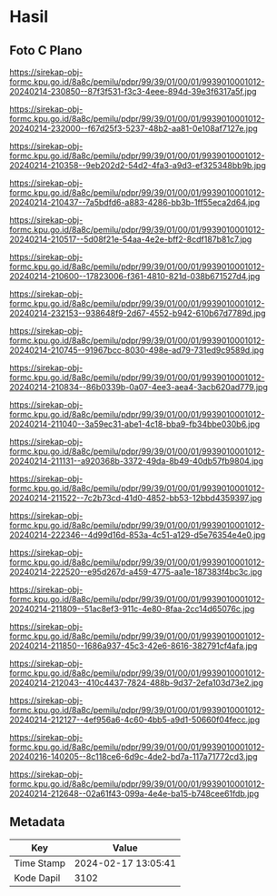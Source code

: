 # Hasil

## Foto C Plano

https://sirekap-obj-formc.kpu.go.id/8a8c/pemilu/pdpr/99/39/01/00/01/9939010001012-20240214-230850--87f3f531-f3c3-4eee-894d-39e3f6317a5f.jpg

https://sirekap-obj-formc.kpu.go.id/8a8c/pemilu/pdpr/99/39/01/00/01/9939010001012-20240214-232000--f67d25f3-5237-48b2-aa81-0e108af7127e.jpg

https://sirekap-obj-formc.kpu.go.id/8a8c/pemilu/pdpr/99/39/01/00/01/9939010001012-20240214-210358--9eb202d2-54d2-4fa3-a9d3-ef325348bb9b.jpg

https://sirekap-obj-formc.kpu.go.id/8a8c/pemilu/pdpr/99/39/01/00/01/9939010001012-20240214-210437--7a5bdfd6-a883-4286-bb3b-1ff55eca2d64.jpg

https://sirekap-obj-formc.kpu.go.id/8a8c/pemilu/pdpr/99/39/01/00/01/9939010001012-20240214-210517--5d08f21e-54aa-4e2e-bff2-8cdf187b81c7.jpg

https://sirekap-obj-formc.kpu.go.id/8a8c/pemilu/pdpr/99/39/01/00/01/9939010001012-20240214-210600--17823006-f361-4810-821d-038b671527d4.jpg

https://sirekap-obj-formc.kpu.go.id/8a8c/pemilu/pdpr/99/39/01/00/01/9939010001012-20240214-232153--938648f9-2d67-4552-b942-610b67d7789d.jpg

https://sirekap-obj-formc.kpu.go.id/8a8c/pemilu/pdpr/99/39/01/00/01/9939010001012-20240214-210745--91967bcc-8030-498e-ad79-731ed9c9589d.jpg

https://sirekap-obj-formc.kpu.go.id/8a8c/pemilu/pdpr/99/39/01/00/01/9939010001012-20240214-210834--86b0339b-0a07-4ee3-aea4-3acb620ad779.jpg

https://sirekap-obj-formc.kpu.go.id/8a8c/pemilu/pdpr/99/39/01/00/01/9939010001012-20240214-211040--3a59ec31-abe1-4c18-bba9-fb34bbe030b6.jpg

https://sirekap-obj-formc.kpu.go.id/8a8c/pemilu/pdpr/99/39/01/00/01/9939010001012-20240214-211131--a920368b-3372-49da-8b49-40db57fb9804.jpg

https://sirekap-obj-formc.kpu.go.id/8a8c/pemilu/pdpr/99/39/01/00/01/9939010001012-20240214-211522--7c2b73cd-41d0-4852-bb53-12bbd4359397.jpg

https://sirekap-obj-formc.kpu.go.id/8a8c/pemilu/pdpr/99/39/01/00/01/9939010001012-20240214-222346--4d99d16d-853a-4c51-a129-d5e76354e4e0.jpg

https://sirekap-obj-formc.kpu.go.id/8a8c/pemilu/pdpr/99/39/01/00/01/9939010001012-20240214-222520--e95d267d-a459-4775-aa1e-187383f4bc3c.jpg

https://sirekap-obj-formc.kpu.go.id/8a8c/pemilu/pdpr/99/39/01/00/01/9939010001012-20240214-211809--51ac8ef3-911c-4e80-8faa-2cc14d65076c.jpg

https://sirekap-obj-formc.kpu.go.id/8a8c/pemilu/pdpr/99/39/01/00/01/9939010001012-20240214-211850--1686a937-45c3-42e6-8616-382791cf4afa.jpg

https://sirekap-obj-formc.kpu.go.id/8a8c/pemilu/pdpr/99/39/01/00/01/9939010001012-20240214-212043--410c4437-7824-488b-9d37-2efa103d73e2.jpg

https://sirekap-obj-formc.kpu.go.id/8a8c/pemilu/pdpr/99/39/01/00/01/9939010001012-20240214-212127--4ef956a6-4c60-4bb5-a9d1-50660f04fecc.jpg

https://sirekap-obj-formc.kpu.go.id/8a8c/pemilu/pdpr/99/39/01/00/01/9939010001012-20240216-140205--8c118ce6-6d9c-4de2-bd7a-117a71772cd3.jpg

https://sirekap-obj-formc.kpu.go.id/8a8c/pemilu/pdpr/99/39/01/00/01/9939010001012-20240214-212648--02a61f43-099a-4e4e-ba15-b748cee61fdb.jpg


## Metadata

| Key        | Value               |
| ---------- | ------------------- |
| Time Stamp | 2024-02-17 13:05:41 |
| Kode Dapil | 3102                |



